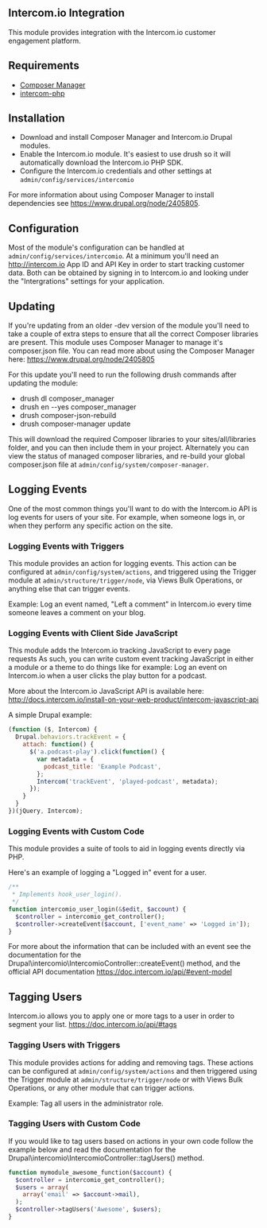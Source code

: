 ## Intercom.io Integration

This module provides integration with the Intercom.io customer engagement
platform.

## Requirements
- [Composer Manager](https://www.drupal.org/project/composer_manager)
- [intercom-php](https://github.com/intercom/intercom-php)

## Installation
- Download and install Composer Manager and Intercom.io Drupal modules.
- Enable the Intercom.io module. It's easiest to use drush so it will
  automatically download the Intercom.io PHP SDK.
- Configure the Intercom.io credentials and other settings at
  `admin/config/services/intercomio`

For more information about using Composer Manager to install dependencies see
https://www.drupal.org/node/2405805.

## Configuration

Most of the module's configuration can be handled at `admin/config/services/intercomio`.
At a minimum you'll need an http://intercom.io App ID and API Key in order to
start tracking customer data. Both can be obtained by signing in to Intercom.io
and looking under the "Intergrations" settings for your application.

## Updating

If you're updating from an older -dev version of the module you'll need to take
a couple of extra steps to ensure that all the correct Composer libraries are
present. This module uses Composer Manager to manage it's composer.json file.
You can read more about using the Composer Manager here: https://www.drupal.org/node/2405805

For this update you'll need to run the following drush commands after updating
the module:

- drush dl composer_manager
- drush en --yes composer_manager
- drush composer-json-rebuild
- drush composer-manager update

This will download the required Composer libraries to your sites/all/libraries
folder, and you can then include them in your project. Alternately you can view
the status of managed composer libraries, and re-build your global composer.json
file at `admin/config/system/composer-manager`.

## Logging Events

One of the most common things you'll want to do with the Intercom.io API is log
events for users of your site. For example, when someone logs in, or when they
perform any specific action on the site.

### Logging Events with Triggers

This module provides an action for logging events. This action can be configured
at `admin/config/system/actions`, and triggered using the Trigger module at
`admin/structure/trigger/node`, via Views Bulk Operations, or anything else that
can trigger events.

Example: Log an event named, "Left a comment" in Intercom.io every time someone
leaves a comment on your blog.

### Logging Events with Client Side JavaScript

This module adds the Intercom.io tracking JavaScript to every page requests As
such, you can write custom event tracking JavaScript in either a module or a
theme to do things like for example: Log an event on Intercom.io when a user
clicks the play button for a podcast.

More about the Intercom.io JavaScript API is available here:
http://docs.intercom.io/install-on-your-web-product/intercom-javascript-api

A simple Drupal example:

```js
(function ($, Intercom) {
  Drupal.behaviors.trackEvent = {
    attach: function() {
      $('a.podcast-play').click(function() {
        var metadata = {
          podcast_title: 'Example Podcast',
        };
        Intercom('trackEvent', 'played-podcast', metadata);
      });
    }
  }
})(jQuery, Intercom);
```

### Logging Events with Custom Code

This module provides a suite of tools to aid in logging events directly via PHP.

Here's an example of logging a "Logged in" event for a user.

```php
/**
 * Implements hook_user_login().
 */
function intercomio_user_login(&$edit, $account) {
  $controller = intercomio_get_controller();
  $controller->createEvent($account, ['event_name' => 'Logged in']);
}
```

For more about the information that can be included with an event see the
documentation for the Drupal\intercomio\IntercomioController::createEvent()
method, and the official API documentation https://doc.intercom.io/api/#event-model

## Tagging Users

Intercom.io allows you to apply one or more tags to a user in order to segment
your list. https://doc.intercom.io/api/#tags

### Tagging Users with Triggers

This module provides actions for adding and removing tags. These actions can be
configured at `admin/config/system/actions` and then triggered using the
Trigger module at `admin/structure/trigger/node` or with Views Bulk Operations,
or any other module that can trigger actions.

Example: Tag all users in the administrator role.

### Tagging Users with Custom Code

If you would like to tag users based on actions in your own code follow the
example below and read the documentation for the Drupal\intercomio\IntercomioController::tagUsers()
method.

```php
function mymodule_awesome_function($account) {
  $controller = intercomio_get_controller();
  $users = array(
    array('email' => $account->mail),
  );
  $controller->tagUsers('Awesome', $users);
}
```
